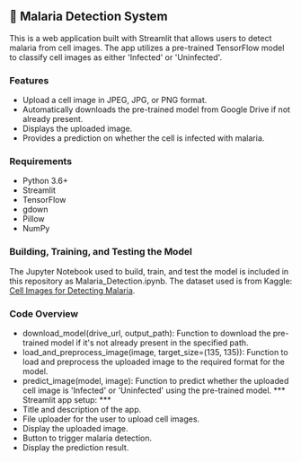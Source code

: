 ## 🦟 Malaria Detection System

This is a web application built with Streamlit that allows users to detect malaria from cell images. The app utilizes a pre-trained TensorFlow model to classify cell images as either 'Infected' or 'Uninfected'.

### Features

- Upload a cell image in JPEG, JPG, or PNG format.
- Automatically downloads the pre-trained model from Google Drive if not already present.
- Displays the uploaded image.
- Provides a prediction on whether the cell is infected with malaria.

### Requirements

- Python 3.6+
- Streamlit
- TensorFlow
- gdown
- Pillow
- NumPy

### Building, Training, and Testing the Model
The Jupyter Notebook used to build, train, and test the model is included in this repository as Malaria_Detection.ipynb. The dataset used is from Kaggle: [Cell Images for Detecting Malaria](https://www.kaggle.com/datasets/iarunava/cell-images-for-detecting-malaria).

### Code Overview
- download_model(drive_url, output_path): Function to download the pre-trained model if it's not already present in the specified path.
- load_and_preprocess_image(image, target_size=(135, 135)): Function to load and preprocess the uploaded image to the required format for the model.
- predict_image(model, image): Function to predict whether the uploaded cell image is 'Infected' or 'Uninfected' using the pre-trained model.
*** Streamlit app setup: ***
- Title and description of the app.
- File uploader for the user to upload cell images.
- Display the uploaded image.
- Button to trigger malaria detection.
- Display the prediction result.
